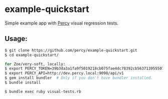 # example-quickstart

Simple example app with [Percy](https://percy.io) visual regression tests.

## Usage:

```bash
$ git clone https://github.com/percy/example-quickstart.git
$ cd example-quickstart/

for Zoe/very-soft, locally:
$ export PERCY_TOKEN=39b3da3a1fa9f5019218cb075fae4dc78392cb56371395550714c120d3f4590f
$ export PERCY_API=http://dev.percy.local:9090/api/v1
$ gem install bundler  # Only if you don't have bundler installed.
$ bundle install

$ bundle exec ruby visual-tests.rb
```
